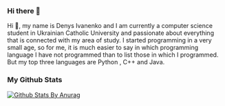 ### Hi there 👋
Hi 👋, my name is Denys Ivanenko and I am currently a computer science student in Ukrainian Catholic University and passionate about everything that is connected with my area of study. I started programming in a very small age, so for me, it is much easier to say in which programming language I have not programmed than to list those in which I programmed. But my top three languages are Python , C++ and Java.
### My Github Stats
[![Github Stats By Anurag](https://github-readme-stats.vercel.app/api?username=LilJohny&show_icons=true&title_color=fff&icon_color=79ff97&text_color=9f9f9f&bg_color=151515)](https://github.com/anuraghazra/github-readme-stats)

<!--

Here are some ideas to get you started:

- 🔭 I’m currently working on ...
- 🌱 I’m currently learning ...
- 👯 I’m looking to collaborate on ...
- 🤔 I’m looking for help with ...
- 💬 Ask me about ...
- 📫 How to reach me: ...
- 😄 Pronouns: ...
- ⚡ Fun fact: ...
-->

